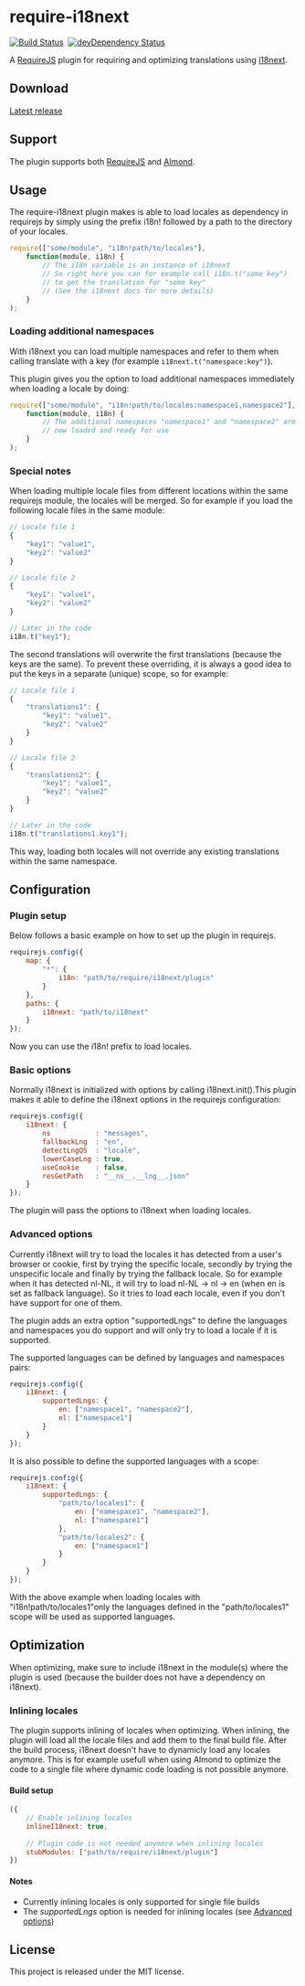 # require-i18next 

[![Build Status](https://travis-ci.org/jcbvm/require-i18next.svg?branch=master)](https://travis-ci.org/jcbvm/require-i18next)&nbsp;&nbsp;[![devDependency Status](https://david-dm.org/jcbvm/require-i18next/dev-status.svg)](https://david-dm.org/jcbvm/require-i18next#info=devDependencies)

A [RequireJS](http://requirejs.org) plugin for requiring and optimizing translations using [i18next](http://i18next.com).

## Download

[Latest release](https://github.com/jcbvm/require-i18next/releases/latest)

## Support

The plugin supports both [RequireJS](http://requirejs.org) and [Almond](https://github.com/jrburke/almond).

## Usage

The require-i18next plugin makes is able to load locales as dependency in
requirejs by simply using the prefix i18n! followed by a path to the 
directory of your locales.

```javascript
require(["some/module", "i18n!path/to/locales"],
    function(module, i18n) {
        // The i18n variable is an instance of i18next
        // So right here you can for example call i18n.t("some key")
        // to get the translation for "some key"
        // (See the i18next docs for more details)
    }
);
```

### Loading additional namespaces

With i18next you can load multiple namespaces and refer to them when 
calling translate with a key (for example <code>i18next.t("namespace:key")</code>).

This plugin gives you the option to load additional namespaces 
immediately when loading a locale by doing:

```javascript
require(["some/module", "i18n!path/to/locales:namespace1,namespace2"],
    function(module, i18n) {
        // The additional namespaces "namespace1" and "namespace2" are
        // now loaded and ready for use
    }
);
```

### Special notes

When loading multiple locale files from different locations within the same requirejs module, the locales will be merged. So for example if you load the following locale files in the same module:

```javascript
// Locale file 1
{
    "key1": "value1",
    "key2": "value2"
}

// Locale file 2
{
    "key1": "value1",
    "key2": "value2"
}

// Later in the code
i18n.t("key1");
```

The second translations will overwrite the first translations (because the keys are the same). To prevent these overriding, it is always a good idea to put the keys in a separate (unique) scope, so for example:

```javascript
// Locale file 1
{
    "translations1": {
        "key1": "value1",
        "key2": "value2"
    }
}

// Locale file 2
{
    "translations2": {
        "key1": "value1",
        "key2": "value2"
    }
}

// Later in the code
i18n.t("translations1.key1");
```

This way, loading both locales will not override any existing translations within the same namespace.

## Configuration

### Plugin setup

Below follows a basic example on how to set up the plugin in requirejs.

```javascript
requirejs.config({
    map: {
        "*": {
            i18n: "path/to/require/i18next/plugin"
        }
    },
    paths: {
        i18next: "path/to/i18next"
    }
});
```

Now you can use the i18n! prefix to load locales.

### Basic options

Normally i18next is initialized with options by calling i18next.init().This plugin makes it able to define the i18next options in the requirejs configuration:

```javascript
requirejs.config({
    i18next: {
        ns           : "messages",
        fallbackLng  : "en",
        detectLngQS  : "locale",
        lowerCaseLng : true,
        useCookie    : false,
        resGetPath   : "__ns__.__lng__.json"
    }
});
```

The plugin will pass the options to i18next when loading locales.

### Advanced options

Currently i18next will try to load the locales it has detected from a user's browser or cookie, first by trying the specific locale, secondly by trying the unspecific locale and finally by trying the fallback locale. So for example when it has detected nl-NL, it will try to load nl-NL -> nl -> en (when en is set as fallback language). So it tries to load each locale, even if you don't have support for one of them. 

The plugin adds an extra option "supportedLngs" to define the languages and namespaces you do support and will only try to load a locale if it is supported. 

The supported languages can be defined by languages and namespaces pairs:

```javascript
requirejs.config({
    i18next: {
        supportedLngs: {
            en: ["namespace1", "namespace2"],
            nl: ["namespace1"]
        }
    }
});
```

It is also possible to define the supported languages with a scope:

```javascript
requirejs.config({
    i18next: {
        supportedLngs: {
            "path/to/locales1": {
                en: ["namespace1", "namespace2"],
                nl: ["namespace1"]
            },
            "path/to/locales2": {
                en: ["namespace1"]
            }
        }
    }
});
```

With the above example when loading locales with "i18n!path/to/locales1"only the languages defined in the "path/to/locales1" scope will be used as supported languages.

## Optimization

When optimizing, make sure to include i18next in the module(s) where the plugin is used (because the builder does not have a dependency on i18next).

### Inlining locales

The plugin supports inlining of locales when optimizing. When inlining, the plugin will load all the locale files and add them to the final build file. After the build process, i18next doesn't have to dynamicly load any locales anymore. This is for example usefull when using Almond to optimize the code to a single file where dynamic code loading is not possible anymore.

#### Build setup

```javascript
({
    // Enable inlining locales
    inlineI18next: true, 
    
    // Plugin code is not needed anymore when inlining locales
    stubModules: ["path/to/require/i18next/plugin"]
})
```

#### Notes

- Currently inlining locales is only supported for single file builds<br>
- The <i>supportedLngs</i> option is needed for inlining locales (see [Advanced options](#advanced-options))

## License

This project is released under the MIT license.

